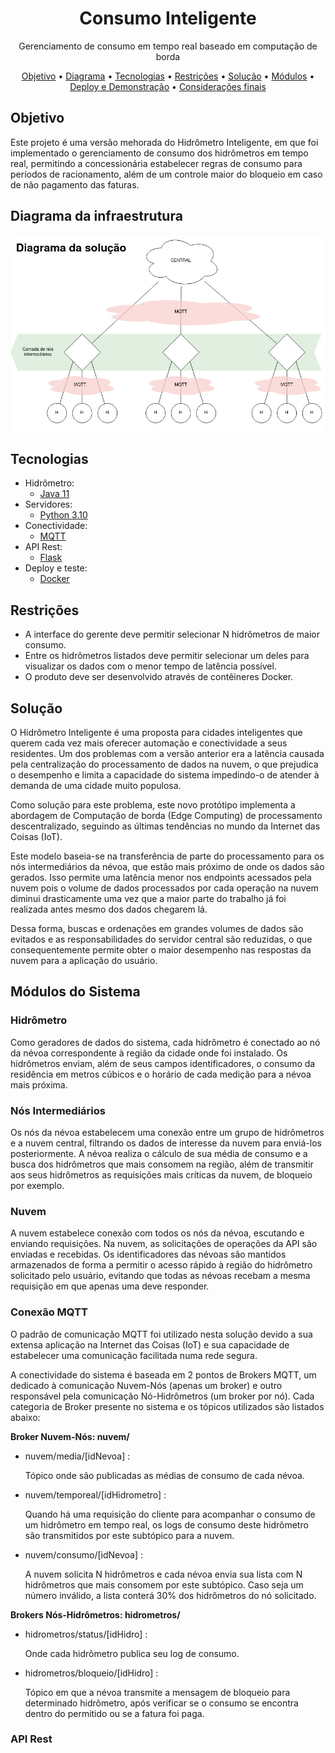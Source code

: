 <h1 align="center">Consumo Inteligente</h1>
<p align="center">Gerenciamento de consumo em tempo real baseado em computação de borda</p>

<p align="center">
 <a href="#objetivo">Objetivo</a> •
 <a href="#diagrama">Diagrama</a> • 
 <a href="#tecnologias">Tecnologias</a> • 
 <a href="#restricoes">Restrições</a> •
 <a href="#solucao">Solução</a> •
 <a href="#modulos">Módulos</a> •
 <a href="#deploy">Deploy e Demonstração</a> •
 <a href="#final">Considerações finais</a>
</p>

<h2 href="#objetivo">Objetivo</h2>
<p>Este projeto é uma versão mehorada do Hidrômetro Inteligente, em que foi implementado o gerenciamento de consumo dos hidrômetros em tempo real, permitindo a concessionária estabelecer regras de consumo para períodos de racionamento, além de um controle maior do bloqueio em caso de não pagamento das faturas.</p>

<h2 href="#diagrama">Diagrama da infraestrutura</h2>

<img src="https://github.com/amandassa/consumo-inteligente/blob/main/images/diagrama.jpg"/>

<h2 href="#tecnologias">Tecnologias</h2>

- Hidrômetro:
    - [Java 11](https://www.oracle.com/br/java/technologies/javase/jdk11-archive-downloads.html)
- Servidores:
    - [Python 3.10](https://www.python.org/)
- Conectividade:
    - [MQTT](https://mqtt.org/)
- API Rest:
    - [Flask](https://flask.palletsprojects.com/en/2.2.x/)
- Deploy e teste:
    - [Docker](https://www.docker.com/)

<h2 href="#restricoes">Restrições</h2>

- A interface do gerente deve permitir selecionar N hidrômetros de maior consumo.
- Entre os hidrômetros listados deve permitir selecionar um deles para visualizar os dados com o menor tempo de latência possível.
- O produto deve ser desenvolvido através de contêineres Docker.

<h2 href="solucao">Solução</h2>

<p>O Hidrômetro Inteligente é uma proposta para cidades inteligentes que querem cada vez mais oferecer automação e conectividade a seus residentes. Um dos problemas com a versão anterior era a latência causada pela centralização do processamento de dados na nuvem, o que prejudica o desempenho e limita a capacidade do sistema impedindo-o de atender à demanda de uma cidade muito populosa.</p>
<p>Como solução para este problema, este novo protótipo implementa a abordagem de Computação de borda (Edge Computing) de processamento descentralizado, seguindo as últimas tendências no mundo da Internet das Coisas (IoT).</p>
<p>Este modelo baseia-se na transferência de parte do processamento para os nós intermediários da névoa, que estão mais próximo de onde os dados são gerados. Isso permite uma latência menor nos endpoints acessados pela nuvem pois o volume de dados processados por cada operação na nuvem diminui drasticamente uma vez que a maior parte do trabalho já foi realizada antes mesmo dos dados chegarem lá.</p>
<p>Dessa forma, buscas e ordenações em grandes volumes de dados são evitados e as responsabilidades do servidor central são reduzidas, o que consequentemente permite obter o maior desempenho nas respostas da nuvem para a aplicação do usuário.</p>

<h2 href="modulos">Módulos do Sistema</h2>

<h3>Hidrômetro</h3>
<p>Como geradores de dados do sistema, cada hidrômetro é conectado ao nó da névoa correspondente à região da cidade onde foi instalado. Os hidrômetros enviam, além de seus campos identificadores, o consumo da residência em metros cúbicos e o horário de cada medição para a névoa mais próxima.</p>

<h3>Nós Intermediários</h3>
<p>Os nós da névoa estabelecem uma conexão entre um grupo de hidrômetros e a nuvem central, filtrando os dados de interesse da nuvem para enviá-los posteriormente. A névoa realiza o cálculo de sua média de consumo e a busca dos hidrômetros que mais consomem na região, além de transmitir aos seus hidrômetros as requisições mais críticas da nuvem, de bloqueio por exemplo.</p>

<h3>Nuvem</h3>
<p>A nuvem estabelece conexão com todos os nós da névoa, escutando e enviando requisições. Na nuvem, as solicitações de operações da API são enviadas e recebidas. Os identificadores das névoas são mantidos armazenados de forma a permitir o acesso rápido à região do hidrômetro solicitado pelo usuário, evitando que todas as névoas recebam a mesma requisição em que apenas uma deve responder.</p>

<h3>Conexão MQTT</h3>
<p>O padrão de comunicação MQTT foi utilizado nesta solução devido a sua extensa aplicação na Internet das Coisas (IoT) e sua capacidade de estabelecer uma comunicação facilitada numa rede segura.</p>
<p>A conectividade do sistema é baseada em 2 pontos de Brokers MQTT, um dedicado à comunicação Nuvem-Nós (apenas um broker) e outro responsável pela comunicação Nó-Hidrômetros (um broker por nó). Cada categoria de Broker presente no sistema e os tópicos utilizados são listados abaixo:</p>

<b>Broker Nuvem-Nós:   nuvem/</b>
<ul>
    <li>nuvem/media/[idNevoa] : <p>Tópico onde são publicadas as médias de consumo de cada névoa.</p>
    </li>
    <li>nuvem/temporeal/[idHidrometro] : <p>Quando há uma requisição do cliente para acompanhar o consumo de um hidrômetro em tempo real, os logs de consumo deste hidrômetro são transmitidos por este subtópico para a nuvem.</p>
    </li>
    <li>nuvem/consumo/[idNevoa] : <p>A nuvem solicita N hidrômetros e cada névoa envia sua lista com N hidrômetros que mais consomem por este subtópico. Caso seja um número inválido, a lista conterá 30% dos hidrômetros do nó solicitado.</p>
    </li>
</ul>

<b>Brokers Nós-Hidrômetros:   hidrometros/</b>
<ul>
    <li>hidrometros/status/[idHidro] : <p>Onde cada hidrômetro publica seu log de consumo.</p>
    </li>
    <li>hidrometros/bloqueio/[idHidro] : <p>Tópico em que a névoa transmite a mensagem de bloqueio para determinado hidrômetro, após verificar se o consumo se encontra dentro do permitido ou se a fatura foi paga.</p>
    </li>
</ul>


<h3>API Rest</h3>